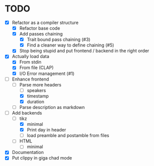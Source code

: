 # TODO

- [x] Refactor as a compiler structure
	- [x] Refactor base code
	- [x] Add passes chaining
		- [x] Trait bound pass chaining (#3)
		- [x] Find a cleaner way to define chaining (#5)
	- [x] Stop being stupid and put frontend / backend in the right order
- [x] Actually load data
	- [x] From stdin
	- [x] From file (CLAP)
	- [x] I/O Error management (#1)
- [ ] Enhance frontend
	- [ ] Parse more headers
		- [ ] speakers
		- [x] timestamp
		- [x] duration
	- [ ] Parse description as markdown
- [ ] Add backends
	- [ ] tikz
		- [x] minimal
		- [x] Print day in header
		- [ ] load preamble and postamble from files
	- [ ] HTML
		- [ ] minimal
- [x] Documentation
- [x] Put clippy in giga chad mode
